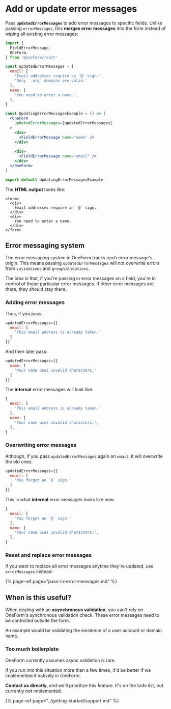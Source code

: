 # Add or update error messages

Pass **`updatedErrorMessages`** to add error messages to specific fields. Unlike passing `errorMessages`, this **merges error messages** into the form instead of wiping all existing error messages:

```jsx
import {
  FieldErrorMessage,
  OneForm,
} from '@oneform/react'

const updatedErrorMessages = {
  email: [
    'Email addresses require an `@` sign.',
    'Only `.org` domains are valid.'
  ],
  name: [
    'You need to enter a name.',
  ],
}

const UpdatingErrorMessagesExample = () => (
  <OneForm
    updatedErrorMessages={updatedErrorMessages}
  >
    <div>
      <FieldErrorMessage name="name" />
    </div>
    
    <div>
      <FieldErrorMessage name="email" />
    </div>
  </OneForm>
)

export default UpdatingErrorMessagesExample
```

The **HTML output** looks like:

```markup
<form>
  <div>
    Email addresses require an `@` sign.
  </div>
  <div>
    You need to enter a name.
  </div>
</form>
```

## Error messaging system

The error messaging system in OneForm tracks each error message's origin. This means passing `updatedErrorMessages` will not overwrite errors from `validations` and `groupValidations`. 

The idea is that, if you're passing in error messages on a field, you're in control of those particular error messages. If other error messages are there, they should stay there.

### Adding error messages

Thus, if you pass:

```jsx
updatedErrorMessages={{
  email: [
    'This email address is already taken.'
  ]
}}
```

And then later pass:

```jsx
updatedErrorMessages={{
  name: [
    'Your name uses invalid characters.'
  ]
}}
```

The **internal** error messages will look like:

```jsx
{
  email: [
    'This email address is already taken.'
  ],
  name: [
    'Your name uses invalid characters.',
  ],
}
```

### Overwriting error messages

Although, if you pass `updatedErrorMessages` again on `email`, it will overwrite the old ones:

```jsx
updatedErrorMessages={{
  email: [
    'You forgot an `@` sign.'
  ]
}}
```

This is what **internal** error messages looks like now:

```jsx
{
  email: [
    'You forgot an `@` sign.'
  ],
  name: [
    'Your name uses invalid characters.',
  ],
}
```

### Reset and replace error messages

If you want to replace all error messages anytime they're updated, use `errorMessages` instead:

{% page-ref page="pass-in-error-messages.md" %}

## When is this useful?

When dealing with an **asynchronous validation**, you can't rely on OneForm's synchronous validation check. These error messages need to be controlled outside the form.

An example would be validating the existence of a user account or domain name.

### Too much boilerplate

OneForm currently assumes async validation is rare.

If you run into this situation more than a few times, it'd be better if we implemented it natively in OneForm.

**Contact us directly**, and we'll prioritize this feature. It's on the todo list, but currently not implemented.

{% page-ref page="../getting-started/support.md" %}



